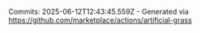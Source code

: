 Commits: 2025-06-12T12:43:45.559Z - Generated via https://github.com/marketplace/actions/artificial-grass
<br>
